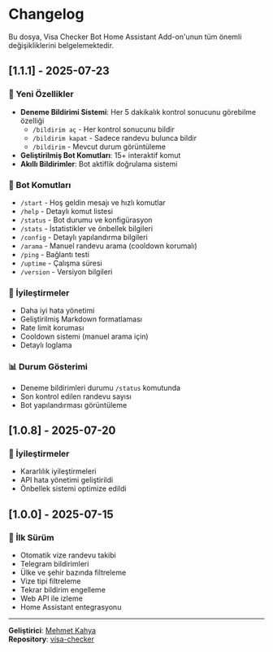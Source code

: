 # Changelog

Bu dosya, Visa Checker Bot Home Assistant Add-on'unun tüm önemli değişikliklerini belgelemektedir.

## [1.1.1] - 2025-07-23

### 🔔 Yeni Özellikler
- **Deneme Bildirimi Sistemi**: Her 5 dakikalık kontrol sonucunu görebilme özelliği
  - `/bildirim aç` - Her kontrol sonucunu bildir
  - `/bildirim kapat` - Sadece randevu bulunca bildir
  - `/bildirim` - Mevcut durum görüntüleme
- **Geliştirilmiş Bot Komutları**: 15+ interaktif komut
- **Akıllı Bildirimler**: Bot aktiflik doğrulama sistemi

### 📱 Bot Komutları
- `/start` - Hoş geldin mesajı ve hızlı komutlar
- `/help` - Detaylı komut listesi
- `/status` - Bot durumu ve konfigürasyon
- `/stats` - İstatistikler ve önbellek bilgileri
- `/config` - Detaylı yapılandırma bilgileri
- `/arama` - Manuel randevu arama (cooldown korumalı)
- `/ping` - Bağlantı testi
- `/uptime` - Çalışma süresi
- `/version` - Versiyon bilgileri

### 🔧 İyileştirmeler
- Daha iyi hata yönetimi
- Geliştirilmiş Markdown formatlaması
- Rate limit koruması
- Cooldown sistemi (manuel arama için)
- Detaylı loglama

### 📊 Durum Gösterimi
- Deneme bildirimleri durumu `/status` komutunda
- Son kontrol edilen randevu sayısı
- Bot yapılandırması görüntüleme

## [1.0.8] - 2025-07-20

### 🔧 İyileştirmeler
- Kararlılık iyileştirmeleri
- API hata yönetimi geliştirildi
- Önbellek sistemi optimize edildi

## [1.0.0] - 2025-07-15

### 🚀 İlk Sürüm
- Otomatik vize randevu takibi
- Telegram bildirimleri
- Ülke ve şehir bazında filtreleme
- Vize tipi filtreleme
- Tekrar bildirim engelleme
- Web API ile izleme
- Home Assistant entegrasyonu

---

**Geliştirici**: [Mehmet Kahya](https://github.com/mehmetkahya0)  
**Repository**: [visa-checker](https://github.com/mehmetkahya0/visa-checker)
